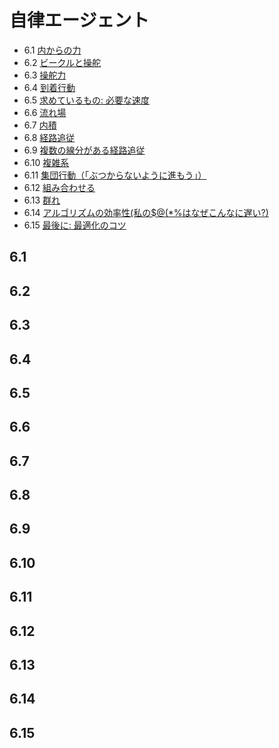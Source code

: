# 自律エージェント

- 6.1 [内からの力](#section-6_1)
- 6.2 [ビークルと操舵](#section-6_2)
- 6.3 [操舵力](#section-6_3)
- 6.4 [到着行動](#section-6_4)
- 6.5 [求めているもの: 必要な速度](#section-6_5)
- 6.6 [流れ場](#section-6_6)
- 6.7 [内積](#section-6_7)
- 6.8 [経路追従](#section-6_8)
- 6.9 [複数の線分がある経路追従](#section-6_9)
- 6.10 [複雑系](#section-6_10)
- 6.11 [集団行動（「ぶつからないように進もう」）](#section-6_11)
- 6.12 [組み合わせる](#section-6_12)
- 6.13 [群れ](#section-6_13)
- 6.14 [アルゴリズムの効率性(私の$@(*%はなぜこんなに遅い?)](#section-6_14)
- 6.15 [最後に: 最適化のコツ](#section-6_15)

## <a id="section-6_1"></a> 6.1
## <a id="section-6_2"></a> 6.2
## <a id="section-6_3"></a> 6.3
## <a id="section-6_4"></a> 6.4
## <a id="section-6_5"></a> 6.5
## <a id="section-6_6"></a> 6.6
## <a id="section-6_7"></a> 6.7
## <a id="section-6_8"></a> 6.8
## <a id="section-6_9"></a> 6.9
## <a id="section-6_10"></a> 6.10
## <a id="section-6_11"></a> 6.11
## <a id="section-6_12"></a> 6.12
## <a id="section-6_13"></a> 6.13
## <a id="section-6_14"></a> 6.14
## <a id="section-6_15"></a> 6.15
